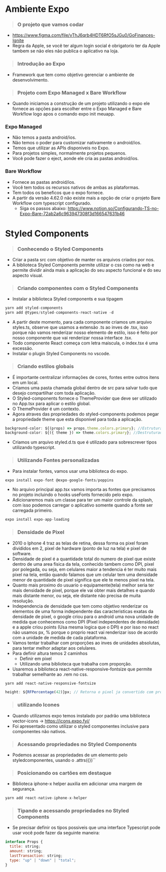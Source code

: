 # Ambiente Expo

> ### O projeto que vamos codar

- https://www.figma.com/file/vThJ6qrb4HDT6RfO5sJGu0/GoFinances-Ignite
- Regra da Apple, se você ter algum login social é obrigatorio ter da Apple tambem se não eles não publica o aplicativo na loja.

> ### Introdução ao Expo

- Framework que tem como objetivo gerenciar o ambiente de desenvolvimento.

> ### Projeto com Expo Managed x Bare Workflow

- Quando iniciamos a construção de um projeto utilizando o expo ele fornece as opções para escolher entre o Expo Managed e Bare Workflow logo apos o comando expo init meuapp.

### Expo Managed

- Não temos a pasta android/ios.
- Não temos o poder para customizar nativamente o android/ios.
- Temos que utilizar as APIs disponiveis no Expo.
- Para projetos simples, normalmente projetos pequenos.
- Você pode fazer o eject, aonde ele cria as pastas android/ios.

### Bare Workflow

- Fornece as pastas android/ios.
- Você tem todos os recursos nativos de ambas as plataformas.
- Tem todos os beneficos que o expo fornece.
- A partir da versão 4.62.0 não existe mais a opção de criar o projeto Bare Workflow com typescript configurado.
  - Siga os passos abaixo: https://www.notion.so/Configurando-TS-no-Expo-Bare-72ab2a6c963947308f3d166547631b46

# Styled Components

> ### Conhecendo o Styled Components

- Criar a pasta src com objetivo de manter os arquivos criados por nos.
- A biblioteca Styled Components permite utilizar o css como na web e permite dividir ainda mais a aplicação do seu aspecto funcional e do seu aspecto visual.

> ### Criando componentes com o Styled Components

- Instalar a biblioteca Styled components e sua tipagem

```javascript
yarn add styled-components
yarn add @types/styled-components-react-native -d
```

- A partir deste momento, para cada componente criamos um arquivo styles.ts, observe que usamos a extensão .ts ao inves de .tsx, isso porque não vamos renderizar nosso elemento de estilo, isso é feito por nosso componente que vai renderizar nossa interface .tsx.
- Todo componente React começa com letra maiscula, o index.tsx é uma excessão.
- Instalar o plugin Styled Components no vscode.

> ### Criando estilos globais

- É importante centralizar informações de cores, fontes entre outros itens em um local.
- Criamos uma pasta chamada global dentro de src para salvar tudo que desejo compartilhar com toda aplicação.
- O Styled-components fornece o ThemeProvider que deve ser utilizado no App.tsx para aplicar o estilo global.
- O ThemeProvider é um contexto.
- Agora atraves das propriedades do styled-components podemos pegar a propriedade theme que esta disponivel para toda a aplicação.

```javascript
background-color: ${(props) => props.theme.colors.primary}; //Estruturado
background-color: ${({ theme }) => theme.colors.primary}; //Destruturado
```

- Criamos um arquivo styled.d.ts que é utilizado para sobrescrever tipos utilizando typescript.

> ### Utilizando Fontes personalizadas

- Para instalar fontes, vamos usar uma biblioteca do expo.

```javascript
expo install expo-font @expo-google-fonts/poppins
```

- No arquivo principal app.tsx vamos importa as fontes que precisamos no projeto incluindo o hooks useFonts fornecido pelo expo.
- Adicionaremos mais um classe para ter um maior controle da splash, com isso podemos carregar o aplicativo somente quando a fonte ser carregada primeiro.

```javascript
expo install expo-app-loading
```

> ### Densidade de Pixel

- 2010 o Iphone 4 traz as telas de retina, dessa forma os pixel foram divididos em 2, pixel de hardware (ponto de luz na tela) e pixel de software.
- Densidade de pixel é a quantidade total do numero de pixel que existe dentro de uma area fisica da tela, conhecido tambem como DPI, pixel por polegada, ou seja, em celulares maior a tendencia é ter muito mais pixel na tela, então quando falamos que um celular tem uma densidade menor de quantidade de pixel significa que ele te menos pixel na tela.
- Quanto mais proximo do usuario o equipamente(tela) melhor seria ter mais densidade de pixel, porque ele vai obter mais detalhes e quando mais distante menor, ou seja, ele distante não precisa de muita resolução.
- Independencia de densidade que tem como objetivo renderizar os elementos de uma forma independente das caracteristicas exatas da densidade de pixel, o google criou para o android uma nova unidade de medida que conhecemos como DPI (Pixel independentes de densidade) e a apple criou points (Usa mesma logica que o DPI) e por isso no react não usamos px, % porque o proprio react vai renderizar isso de acordo com a unidade de medida de cada plataforma.
- Vamos tentar trabalhar com proporções ao inves de unidades absolutas, para tentar melhor adaptar aos celulares.
- Para definir altura temos 2 caminhos
  - Definir em pixel
  - Utilizando uma biblioteca que trabalha com proporção.
- Usaremos a biblioteca react-native-responsive-fontsize que permite trabalhar semelhante ao .rem no css.

```javascript
yarn add react-native-responsive-fontsize
```

```javascript
height: ${RFPercentage(42)}px; // Retorna o pixel ja convertido com proporção.
```

> ### utilizando Icones

- Quando utilizamos expo temos instalado por padrão uma biblioteca vector-icons -> https://icons.expo.fyi/
- Foi apresentado como utilizar o styled componentes inclusive para componentes não nativos.

> ### Acessando propriedades no Styled Components

- Podemos acessar as propriedades de um elemento pelo styledcomponentes, usando o .attrs({})``

> ### Posicionando os cartões em destaque

- Biblioteca iphone-x helper auxilia em adicionar uma margem de segurança.

```javascript
yarn add react-native-iphone-x-helper
```

> ### Tipando e acessando propriedades no Styled Components

- Se precisar definir os tipos possiveis que uma interface Typescript pode usar você pode fazer da seguinte maneira:

```javascript
interface Props {
  title: string;
  amount: string;
  lastTransaction: string;
  type: "up" | "down" | "total";
}
```
